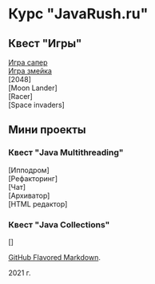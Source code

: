 # Курс "JavaRush.ru"

## Квест "Игры"

[Игра сапер](https://github.com/KVostok/minesweeper)<br>
[Игра змейка](https://github.com/KVostok/snake)<br>
[2048]<br>
[Moon Lander]<br>
[Racer]<br>
[Space invaders]<br>
		
## Мини проекты

### Квест "Java Multithreading"

[Ипподром]<br>
[Рефакторинг]<br>
[Чат]<br>
[Архиватор]<br>
[HTML редактор]<br>

### Квест "Java Collections"

[]

[GitHub Flavored Markdown](https://guides.github.com/features/mastering-markdown/).

2021 г.

